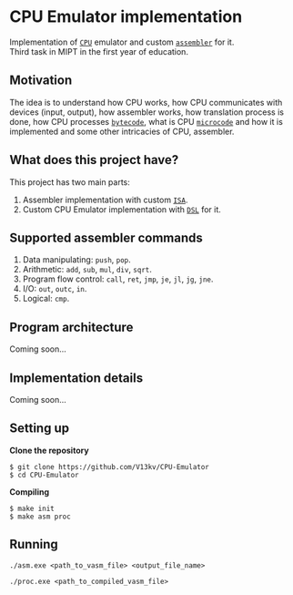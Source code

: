 # CPU Emulator implementation
Implementation of [`CPU`](https://en.wikipedia.org/wiki/Central_processing_unit) emulator and custom [`assembler`](https://en.wikipedia.org/wiki/Assembly_language#Assembler) for it.  
Third task in MIPT in the first year of education.

## Motivation
The idea is to understand how CPU works, how CPU communicates with devices (input, output), how assembler works, how translation process is done, how CPU processes [`bytecode`](https://en.wikipedia.org/wiki/Bytecode), what is CPU [`microcode`](https://en.wikipedia.org/wiki/Microcode) and how it is implemented and some other intricacies of CPU, assembler.

## What does this project have?
This project has two main parts:  
1. Assembler implementation with custom [`ISA`](https://en.wikipedia.org/wiki/Instruction_set_architecture).
2. Custom CPU Emulator implementation with [`DSL`](https://en.wikipedia.org/wiki/Domain-specific_language) for it.

## Supported assembler commands
1. Data manipulating: `push`, `pop`.
2. Arithmetic: `add`, `sub`, `mul`, `div`, `sqrt`.
3. Program flow control: `call`, `ret`, `jmp`, `je`, `jl`, `jg`, `jne`.
4. I/O: `out`, `outc`, `in`.
5. Logical: `cmp`.

## Program architecture 
Coming soon...

## Implementation details
Coming soon...

## Setting up
**Clone the repository**
```
$ git clone https://github.com/V13kv/CPU-Emulator
$ cd CPU-Emulator
```
**Compiling**
```
$ make init
$ make asm proc
```

## Running
```
./asm.exe <path_to_vasm_file> <output_file_name>
```

```
./proc.exe <path_to_compiled_vasm_file>
```
